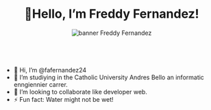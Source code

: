 <h1 align = "center" > 👋Hello, I’m Freddy Fernandez! </h1>

<header> 

  <img alt = "banner Freddy Fernandez" src = "https://www.canva.com/design/DAGDnL0QfdY/yomCZ4wNZsDcjmcwlQ7G5g/view" align = "center" >

</header>
  
<img url = "https://www.canva.com/design/DAGDnL0QfdY/yomCZ4wNZsDcjmcwlQ7G5g/view" witdh = "40%" align = "center" >

- 👋 Hi, I’m @fafernandez24
- 👀 I’m studiying in the Catholic University Andres Bello an informatic enngiennier carrer.
- 💞️ I’m looking to collaborate like developer web.
- ⚡ Fun fact: Water might not be wet!

<!---
fafernandez24/fafernandez24 is a ✨ special ✨ repository because its `README.md` (this file) appears on your GitHub profile.
You can click the Preview link to take a look at your changes.
--->
